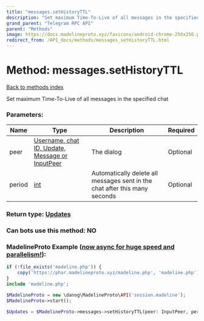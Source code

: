 ```yaml
---
title: "messages.setHistoryTTL"
description: "Set maximum Time-To-Live of all messages in the specified chat"
grand_parent: "Telegram RPC API"
parent: "Methods"
image: https://docs.madelineproto.xyz/favicons/android-chrome-256x256.png
redirect_from: /API_docs/methods/messages_setHistoryTTL.html
---
```

# Method: messages.setHistoryTTL
[Back to methods index](index.html)



Set maximum Time-To-Live of all messages in the specified chat

### Parameters:

| Name     |    Type       | Description | Required |
|----------|---------------|-------------|----------|
|peer|[Username, chat ID, Update, Message or InputPeer](/API_docs/types/InputPeer.html) | The dialog | Optional|
|period|[int](/API_docs/types/int.html) | Automatically delete all messages sent in the chat after this many seconds | Optional|


### Return type: [Updates](/API_docs/types/Updates.html)

### Can bots use this method: **NO**


### MadelineProto Example ([now async for huge speed and parallelism!](https://docs.madelineproto.xyz/docs/ASYNC.html)):


```php
if (!file_exists('madeline.php')) {
    copy('https://phar.madelineproto.xyz/madeline.php', 'madeline.php');
}
include 'madeline.php';

$MadelineProto = new \danog\MadelineProto\API('session.madeline');
$MadelineProto->start();

$Updates = $MadelineProto->messages->setHistoryTTL(peer: InputPeer, period: int, );
```

